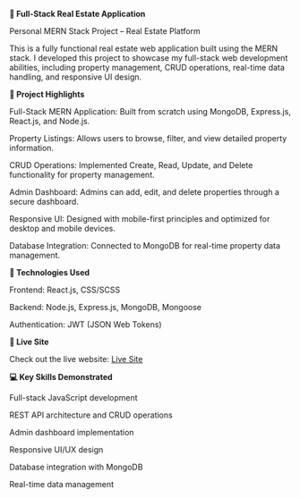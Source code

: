 **🏡 Full-Stack Real Estate Application**

Personal MERN Stack Project – Real Estate Platform

This is a fully functional real estate web application built using the MERN stack. I developed this project to showcase my full-stack web development abilities, including property management, CRUD operations, real-time data handling, and responsive UI design.

**🚀 Project Highlights**

Full-Stack MERN Application: Built from scratch using MongoDB, Express.js, React.js, and Node.js.

Property Listings: Allows users to browse, filter, and view detailed property information.

CRUD Operations: Implemented Create, Read, Update, and Delete functionality for property management.

Admin Dashboard: Admins can add, edit, and delete properties through a secure dashboard.

Responsive UI: Designed with mobile-first principles and optimized for desktop and mobile devices.

Database Integration: Connected to MongoDB for real-time property data management.

**🔧 Technologies Used**

Frontend: React.js, CSS/SCSS

Backend: Node.js, Express.js, MongoDB, Mongoose

Authentication: JWT (JSON Web Tokens)



**🔗 Live Site**

Check out the live website: [Live Site](https://full-stack-website-client.onrender.com)

**💻 Key Skills Demonstrated**

Full-stack JavaScript development

REST API architecture and CRUD operations

Admin dashboard implementation

Responsive UI/UX design

Database integration with MongoDB

Real-time data management
